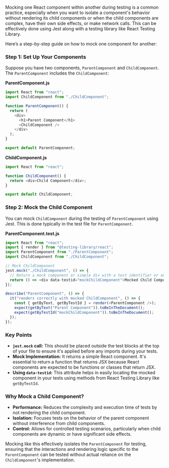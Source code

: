 Mocking one React component within another during testing is a common practice, especially when you want to isolate a component's behavior without rendering its child components or when the child components are complex, have their own side effects, or make network calls. This can be effectively done using Jest along with a testing library like React Testing Library.

Here’s a step-by-step guide on how to mock one component for another:

### Step 1: Set Up Your Components

Suppose you have two components, `ParentComponent` and `ChildComponent`. The `ParentComponent` includes the `ChildComponent`:

**ParentComponent.js**

```javascript
import React from "react";
import ChildComponent from "./ChildComponent";

function ParentComponent() {
  return (
    <div>
      <h1>Parent Component</h1>
      <ChildComponent />
    </div>
  );
}

export default ParentComponent;
```

**ChildComponent.js**

```javascript
import React from "react";

function ChildComponent() {
  return <div>Child Component</div>;
}

export default ChildComponent;
```

### Step 2: Mock the Child Component

You can mock `ChildComponent` during the testing of `ParentComponent` using Jest. This is done typically in the test file for `ParentComponent`.

**ParentComponent.test.js**

```javascript
import React from "react";
import { render } from "@testing-library/react";
import ParentComponent from "./ParentComponent";
import ChildComponent from "./ChildComponent";

// Mock ChildComponent
jest.mock("./ChildComponent", () => {
  // Return a mock component or simple div with a test identifier or any placeholder
  return () => <div data-testid="mockChildComponent">Mocked Child Component</div>;
});

describe("ParentComponent", () => {
  it("renders correctly with mocked ChildComponent", () => {
    const { getByText, getByTestId } = render(<ParentComponent />);
    expect(getByText("Parent Component")).toBeInTheDocument();
    expect(getByTestId("mockChildComponent")).toBeInTheDocument();
  });
});
```

### Key Points

- **`jest.mock` call:** This should be placed outside the test blocks at the top of your file to ensure it's applied before any imports during your tests.
- **Mock Implementation:** It returns a simple React component. It's essential to return a function that returns JSX because React components are expected to be functions or classes that return JSX.
- **Using `data-testid`:** This attribute helps in easily locating the mocked component in your tests using methods from React Testing Library like `getByTestId`.

### Why Mock a Child Component?

- **Performance:** Reduces the complexity and execution time of tests by not rendering the child component.
- **Isolation:** Focuses tests on the behavior of the parent component without interference from child components.
- **Control:** Allows for controlled testing scenarios, particularly when child components are dynamic or have significant side effects.

Mocking like this effectively isolates the `ParentComponent` for testing, ensuring that the interactions and rendering logic specific to the `ParentComponent` can be tested without actual reliance on the `ChildComponent`'s implementation.

